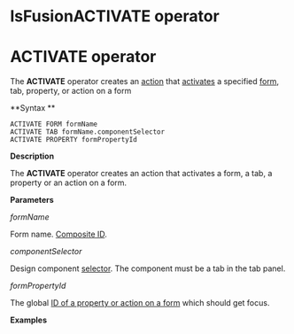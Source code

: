 # lsFusionACTIVATE operator

# ACTIVATE operator

The **ACTIVATE** operator creates an [action](lsFusionActions.md) that [activates](lsFusionActivation_ACTIVATE_.md) a specified [form](lsFusionForms.md), tab, property, or action on a form

**Syntax **

    ACTIVATE FORM formName
    ACTIVATE TAB formName.componentSelector
    ACTIVATE PROPERTY formPropertyId

**Description**

The **ACTIVATE** operator creates an action that activates a form, a tab, a property or an action on a form. 

**Parameters**

*formName*

Form name. [Composite ID](IDs_1573053.html#IDs-cid).

*componentSelector*

Design component [selector](DESIGN-instruction_4718609.html#DESIGNinstruction-selector). The component must be a tab in the tab panel.

*formPropertyId*

The global [ID of a property or action on a form](IDs_1573053.html#IDs-formpropertyid) which should get focus.

**Examples**



  
